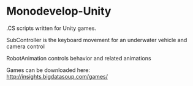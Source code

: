 # Monodevelop-Unity

.CS  scripts written for Unity games.

SubController is the keyboard movement for an underwater vehicle and camera control

RobotAnimation controls behavior and related animations

Games can be downloaded here:  
http://insights.bigdatasoup.com/games/
